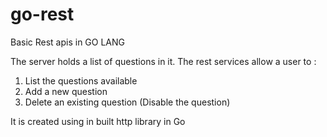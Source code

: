 # go-rest
Basic Rest apis in GO LANG

The server holds a list of questions in it. The rest services allow a user to :
  1) List the questions available
  2) Add a new question
  3) Delete an existing question (Disable the question)

It is created using in built http library in Go
